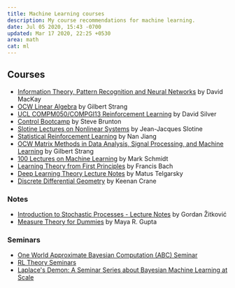 ```yaml
---
title: Machine Learning courses
description: My course recommendations for machine learning.
date: Jul 05 2020, 15:43 -0700
updated: Mar 17 2020, 22:25 +0530
area: math
cat: ml
---
```


## Courses

- [Information Theory, Pattern Recognition and Neural Networks](https://www.youtube.com/playlist?list=PLruBu5BI5n4aFpG32iMbdWoRVAA-Vcso6) by David MacKay
- [OCW Linear Algebra](https://ocw.mit.edu/courses/mathematics/18-06-linear-algebra-spring-2010/) by Gilbert Strang
- [UCL COMPM050/COMPGI13 Reinforcement Learning](https://www.davidsilver.uk/teaching/) by David Silver
- [Control Bootcamp](https://www.youtube.com/playlist?list=PLMrJAkhIeNNR20Mz-VpzgfQs5zrYi085m) by Steve Brunton
- [Slotine Lectures on Nonlinear Systems](http://web.mit.edu/nsl/www/videos/lectures.html) by Jean-Jacques Slotine
- [Statistical Reinforcement Learning](http://nanjiang.cs.illinois.edu/cs598/) by Nan Jiang
- [OCW Matrix Methods in Data Analysis, Signal Processing, and Machine Learning](https://ocw.mit.edu/18-065S18) by Gilbert Strang
- [100 Lectures on Machine Learning](https://www.cs.ubc.ca/~schmidtm/Courses/LecturesOnML/) by Mark Schmidt
- [Learning Theory from First Principles](https://www.di.ens.fr/~fbach/learning_theory_class/) by Francis Bach
- [Deep Learning Theory Lecture Notes](https://mjt.cs.illinois.edu/dlt/) by Matus Telgarsky
- [Discrete Differential Geometry](https://www.youtube.com/playlist?list=PL9_jI1bdZmz0hIrNCMQW1YmZysAiIYSSS) by Keenan Crane

### Notes

- [Introduction to Stochastic Processes - Lecture Notes](https://web.ma.utexas.edu/users/gordanz/notes/introduction_to_stochastic_processes.pdf) by Gordan Žitković
- [Measure Theory for Dummies](https://vannevar.ece.uw.edu/techsite/papers/documents/UWEETR-2006-0008.pdf) by Maya R. Gupta

### Seminars

- [One World Approximate Bayesian Computation \(ABC\) Seminar](https://warwick.ac.uk/fac/sci/statistics/news/upcoming-seminars/abcworldseminar/)
- [RL Theory Seminars](https://sites.google.com/view/rltheoryseminars/home)
- [Laplace's Demon: A Seminar Series about Bayesian Machine Learning at Scale](https://ailab.criteo.com/laplaces-demon-bayesian-machine-learning-at-scale/)
